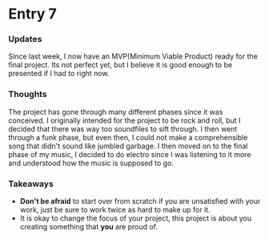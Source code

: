 # Entry 7
### Updates
Since last week, I now have an MVP(Minimum Viable Product) ready for the final project. Its not perfect yet, but I believe it is good enough to be presented if I had to right now.
### Thoughts
The project has gone through many different phases since it was conceived. I originally intended for the project to be rock and roll, but I decided that there was way too soundfiles to sift through. I then went through a funk phase, but even then, I could not make a comprehensible song that didn't sound like jumbled garbage. I then moved on to the final phase of my music, I decided to do electro since I was listening to it more and understood how the music is supposed to go.
### Takeaways
* **Don't be afraid** to start over from scratch if you are unsatisfied with your work, just be sure to work twice as hard to make up for it.
* It is okay to change the focus of your project, this project is about you creating something that **you** are proud of.
